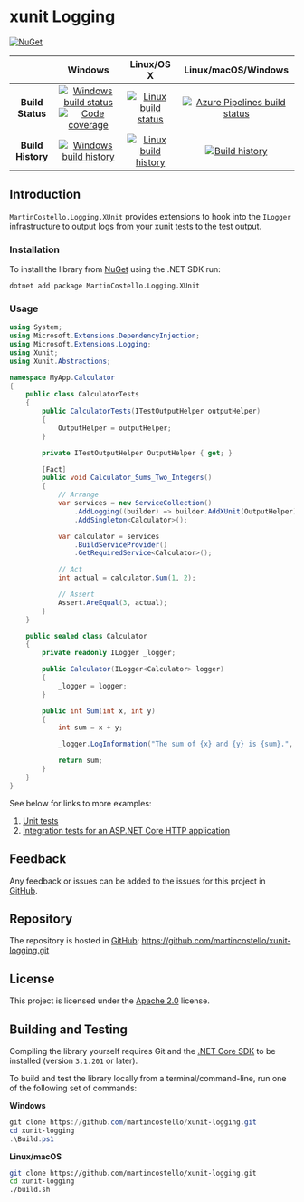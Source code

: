 # xunit Logging

[![NuGet](https://buildstats.info/nuget/MartinCostello.Logging.XUnit?includePreReleases=true)](http://www.nuget.org/packages/MartinCostello.Logging.XUnit "Download MartinCostello.Logging.XUnit from NuGet")

| | Windows | Linux/OS X | Linux/macOS/Windows |
|:-:|:-:|:-:|:-:|
| **Build Status** | [![Windows build status](https://img.shields.io/appveyor/ci/martincostello/xunit-logging/master.svg)](https://ci.appveyor.com/project/martincostello/xunit-logging) [![Code coverage](https://codecov.io/gh/martincostello/xunit-logging/branch/master/graph/badge.svg)](https://codecov.io/gh/martincostello/xunit-logging) | [![Linux build status](https://img.shields.io/travis/com/martincostello/xunit-logging/master.svg)](https://travis-ci.com/martincostello/xunit-logging) | [![Azure Pipelines build status](https://dev.azure.com/martincostello/xunit-logging/_apis/build/status/CI)](https://dev.azure.com/martincostello/xunit-logging/_build/latest?definitionId=67) |
| **Build History** | [![Windows build history](https://buildstats.info/appveyor/chart/martincostello/xunit-logging?branch=master&includeBuildsFromPullRequest=false)](https://ci.appveyor.com/project/martincostello/xunit-logging) | [![Linux build history](https://buildstats.info/travisci/chart/martincostello/xunit-logging?branch=master&includeBuildsFromPullRequest=false)](https://travis-ci.com/martincostello/xunit-logging) | [![Build history](https://buildstats.info/azurepipelines/chart/martincostello/xunit-logging/67?branch=master&includeBuildsFromPullRequest=false)](https://dev.azure.com/martincostello/xunit-logging/_build?definitionId=67) |

## Introduction

`MartinCostello.Logging.XUnit` provides extensions to hook into the `ILogger` infrastructure to output logs from your xunit tests to the test output.

### Installation

To install the library from [NuGet](https://www.nuget.org/packages/MartinCostello.Logging.XUnit/ "MartinCostello.Logging.XUnit on NuGet.org") using the .NET SDK run:

```
dotnet add package MartinCostello.Logging.XUnit
```

### Usage

```csharp
using System;
using Microsoft.Extensions.DependencyInjection;
using Microsoft.Extensions.Logging;
using Xunit;
using Xunit.Abstractions;

namespace MyApp.Calculator
{
    public class CalculatorTests
    {
        public CalculatorTests(ITestOutputHelper outputHelper)
        {
            OutputHelper = outputHelper;
        }

        private ITestOutputHelper OutputHelper { get; }

        [Fact]
        public void Calculator_Sums_Two_Integers()
        {
            // Arrange
            var services = new ServiceCollection()
                .AddLogging((builder) => builder.AddXUnit(OutputHelper))
                .AddSingleton<Calculator>();

            var calculator = services
                .BuildServiceProvider()
                .GetRequiredService<Calculator>();

            // Act
            int actual = calculator.Sum(1, 2);

            // Assert
            Assert.AreEqual(3, actual);
        }
    }

    public sealed class Calculator
    {
        private readonly ILogger _logger;

        public Calculator(ILogger<Calculator> logger)
        {
            _logger = logger;
        }

        public int Sum(int x, int y)
        {
            int sum = x + y;

            _logger.LogInformation("The sum of {x} and {y} is {sum}.", x, y, sum);

            return sum;
        }
    }
}
```

See below for links to more examples:
  1. [Unit tests](https://github.com/martincostello/xunit-logging/blob/master/tests/Logging.XUnit.Tests/Examples.cs "Unit test examples")
  1. [Integration tests for an ASP.NET Core HTTP application](https://github.com/martincostello/xunit-logging/blob/master/tests/Logging.XUnit.Tests/Integration/HttpApplicationTests.cs "Integration test examples")

## Feedback

Any feedback or issues can be added to the issues for this project in [GitHub](https://github.com/martincostello/xunit-logging/issues "Issues for this project on GitHub.com").

## Repository

The repository is hosted in [GitHub](https://github.com/martincostello/xunit-logging "This project on GitHub.com"): https://github.com/martincostello/xunit-logging.git

## License

This project is licensed under the [Apache 2.0](http://www.apache.org/licenses/LICENSE-2.0.txt "The Apache 2.0 license") license.

## Building and Testing

Compiling the library yourself requires Git and the [.NET Core SDK](https://www.microsoft.com/net/download/core "Download the .NET Core SDK") to be installed (version `3.1.201` or later).

To build and test the library locally from a terminal/command-line, run one of the following set of commands:

**Windows**

```powershell
git clone https://github.com/martincostello/xunit-logging.git
cd xunit-logging
.\Build.ps1
```

**Linux/macOS**

```sh
git clone https://github.com/martincostello/xunit-logging.git
cd xunit-logging
./build.sh
```
